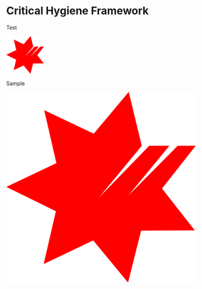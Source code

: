 <header>
  <!-- TL;DR -->
</header>

# Critical Hygiene Framework

Test

<a href="other/README.md">
  <img src="NAB_Logo.png" alt="drawing" style="width:100px;"/>
</a>

Sample

![Image](NAB_Logo.png)

